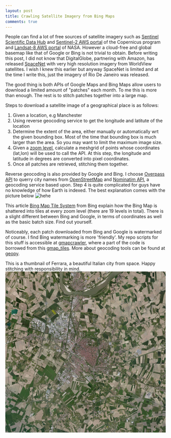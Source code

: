 ```yaml
---
layout: post
title: Crawling Satellite Imagery from Bing Maps
comments: true
---
```



People can find a lot of free sources of satellite imagery such as [Sentinel Scientific Data Hub](https://scihub.copernicus.eu/) 
and [Sentinel-2 AWS portal](http://sentinel-pds.s3-website.eu-central-1.amazonaws.com/) of the Copernicus program
and [Landsat-8 AWS portal](https://aws.amazon.com/public-data-sets/landsat/) of NASA. However a cloud-free and global basemap 
like that of Google or Bing is not trivial to obtain. Before writing this post, I did not know that DigitalGlobe, 
partnering with Amazon, has released [SpaceNet](https://aws.amazon.com/public-data-sets/spacenet/) with very high
resolution imagery from WorldView satellites. I wish I knew this earlier but anyway SpaceNet is limited and at the time 
I write this, just the imagery of Rio De Janeiro was released.

The good thing is both APIs of Google Maps and Bing Maps allow users to download a limited amount of "patches" each month.
To me this is more than enough. The rest is to stitch patches together into a large map. 

Steps to download a satellite image of a geographical place is as follows:
1. Given a location, e.g Manchester
2. Using reverse geocoding service to get the longitude and latitute of the location
3. Determine the extent of the area, either manually or automatically wrt the given bounding box. Most of the time that 
bounding box is much larger than the area. So you may want to limit the maximum image size.
4. Given a [zoom level](), calculate a meshgrid of points whose coordinates (lat,lon) will be used to call the API. At this step,
the longitude and latitude in degrees are converted into pixel coordinates. 
5. Once all patches are retrieved, stitching them together.

Reverse geocoding is also provided by Google and Bing. I choose [Overpass API](http://wiki.openstreetmap.org/wiki/Overpass_API) to 
querry city names from [OpenStreetMap](https://www.openstreetmap.org/) and [Nominatim API](http://wiki.openstreetmap.org/wiki/Nominatim), a geocoding service based upon.
Step 4 is quite complicated for guys have no knowledge of how Earth is indexed.
The best explanation comes with the picture below
![hehe](http://www.learner.org/jnorth/images/graphics/mclass/Lat_Long.gif) 

This article [Bing Map Tile System](https://msdn.microsoft.com/en-us/library/bb259689.aspx) from Bing explain how the Bing Map 
is shattered into tiles at every zoom level (there are 19 levels in total). There is a slight different between Bing and Google, 
in terms of coordinates as well as the basic batch size. Find out yourself.

Noticeably, each patch downloaded from Bing and Google is watermarked of course. I find Bing watermarking is more 'friendly'.
My repo scripts for this stuff is accessible at [gmapcrawler](https://github.com/vodp/mapcrawler), where a part of the 
code is borrowed from this [gmap_tiles](https://github.com/nst/gmap_tiles). More about geocoding tools can be found 
at [geopy](https://github.com/geopy/geopy).

This is a thumbnail of Ferrara, a beautiful Italian city from space. Happy stitching with responsibility in mind.
![Ferrara](assets/map_Ferrara_z15.jpg)

